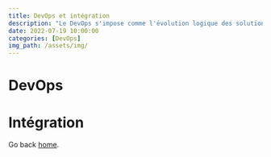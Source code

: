 ```yaml
---
title: DevOps et intégration
description: "Le DevOps s'impose comme l'évolution logique des solutions de déploiement. Ceci tire un changement profond des pratiques et des compétences"
date: 2022-07-19 10:00:00
categories: [DevOps]
img_path: /assets/img/
---
```


# DevOps

# Intégration

Go back [home](/).
